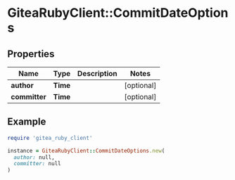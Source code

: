 # GiteaRubyClient::CommitDateOptions

## Properties

| Name | Type | Description | Notes |
| ---- | ---- | ----------- | ----- |
| **author** | **Time** |  | [optional] |
| **committer** | **Time** |  | [optional] |

## Example

```ruby
require 'gitea_ruby_client'

instance = GiteaRubyClient::CommitDateOptions.new(
  author: null,
  committer: null
)
```

